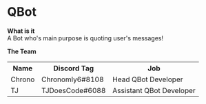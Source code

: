 # QBot

<b> What is it </b><br>
A Bot who's main purpose is quoting user's messages!

<b>The Team</b>
 <table style="width:100%">
  <tr>
    <th>Name</th>
    <th>Discord Tag</th>
    <th>Job</th>
  </tr>
  <tr>
    <td>Chrono</td>
    <td>Chronomly6#8108</td>
    <td>Head QBot Developer</td>
  </tr>
    <td>TJ</td>
    <td>TJDoesCode#6088</td>
    <td>Assistant QBot Developer</td>
  </tr>
</table> 
